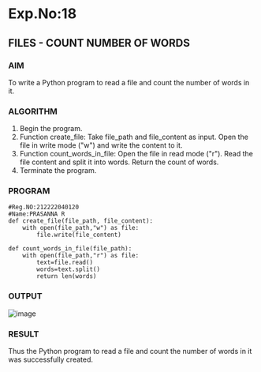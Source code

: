 # Exp.No:18  
## FILES -  COUNT NUMBER OF WORDS 

### AIM  

To write a Python program to read a file and count the number of words in it.

### ALGORITHM

1. Begin the program.  
2. Function create_file:
   Take file_path and file_content as input.
   Open the file in write mode ("w") and write the content to it.
3. Function count_words_in_file:
   Open the file in read mode ("r").
   Read the file content and split it into words.
   Return the count of words.  
4. Terminate the program.

### PROGRAM

```
#Reg.NO:212222040120
#Name:PRASANNA R
def create_file(file_path, file_content):
    with open(file_path,"w") as file:
        file.write(file_content)

def count_words_in_file(file_path):
    with open(file_path,"r") as file:
        text=file.read()
        words=text.split()
        return len(words)

```

### OUTPUT

![image](https://github.com/user-attachments/assets/32a1cdc5-86d9-49af-b229-99a46ae991f1)

### RESULT

Thus the Python program to read a file and count the number of words in it was successfully created.
